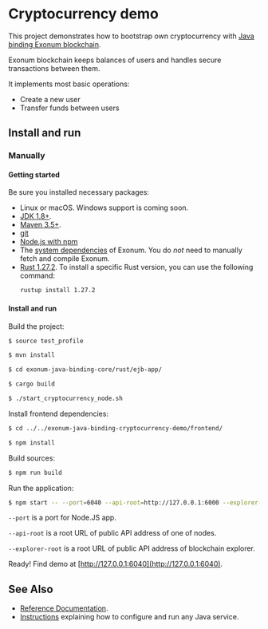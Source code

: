 # Cryptocurrency demo

This project demonstrates how to bootstrap own cryptocurrency
with [Java binding Exonum blockchain](https://github.com/exonum/exonum).

Exonum blockchain keeps balances of users and handles secure
transactions between them.

It implements most basic operations:

- Create a new user
- Transfer funds between users

## Install and run

### Manually

#### Getting started

Be sure you installed necessary packages:
- Linux or macOS. Windows support is coming soon.
- [JDK 1.8+](http://jdk.java.net/10/).
- [Maven 3.5+](https://maven.apache.org/download.cgi).
- [git](https://git-scm.com/downloads)
- [Node.js with npm](https://nodejs.org/en/download/)
- The [system dependencies](https://exonum.com/doc/get-started/install/) of Exonum. You do _not_ need to manually fetch and compile Exonum.
- [Rust 1.27.2](https://rustup.rs/). To install a specific Rust version, you can use the following command:
  ```bash
  rustup install 1.27.2
  ```

#### Install and run

Build the project:

```sh
$ source test_profile

$ mvn install

$ cd exonum-java-binding-core/rust/ejb-app/

$ cargo build

$ ./start_cryptocurrency_node.sh
```

<!-- markdownlint-enable MD013 -->

Install frontend dependencies:

```sh
$ cd ../../exonum-java-binding-cryptocurrency-demo/frontend/

$ npm install
```

Build sources:

```sh
$ npm run build
```

Run the application:

```sh
$ npm start -- --port=6040 --api-root=http://127.0.0.1:6000 --explorer-root=http://127.0.0.1:3000
```

`--port` is a port for Node.JS app.

`--api-root` is a root URL of public API address of one of nodes.

`--explorer-root` is a root URL of public API address of blockchain explorer.

Ready! Find demo at [http://127.0.0.1:6040](http://127.0.0.1:6040).

## See Also
- [Reference Documentation](https://exonum.com/doc/get-started/java-binding).
- [Instructions][app-tutorial] explaining how to configure and run any Java service.  

[app-tutorial]: https://github.com/exonum/exonum-java-binding/blob/master/exonum-java-binding-core/rust/ejb-app/TUTORIAL.md
